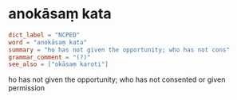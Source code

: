 # anokāsaṃ kata

``` toml
dict_label = "NCPED"
word = "anokāsaṃ kata"
summary = "ho has not given the opportunity; who has not cons"
grammar_comment = "(?)"
see_also = ["okāsaṃ karoti"]
```

ho has not given the opportunity; who has not consented or given permission

